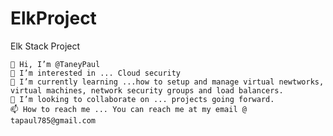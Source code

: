 # ElkProject
Elk Stack Project


    👋 Hi, I’m @TaneyPaul
    👀 I’m interested in ... Cloud security
    🌱 I’m currently learning ...how to setup and manage virtual newtworks, virtual machines, network security groups and load balancers.
    💞️ I’m looking to collaborate on ... projects going forward.
    📫 How to reach me ... You can reach me at my email @ tapaul785@gmail.com

